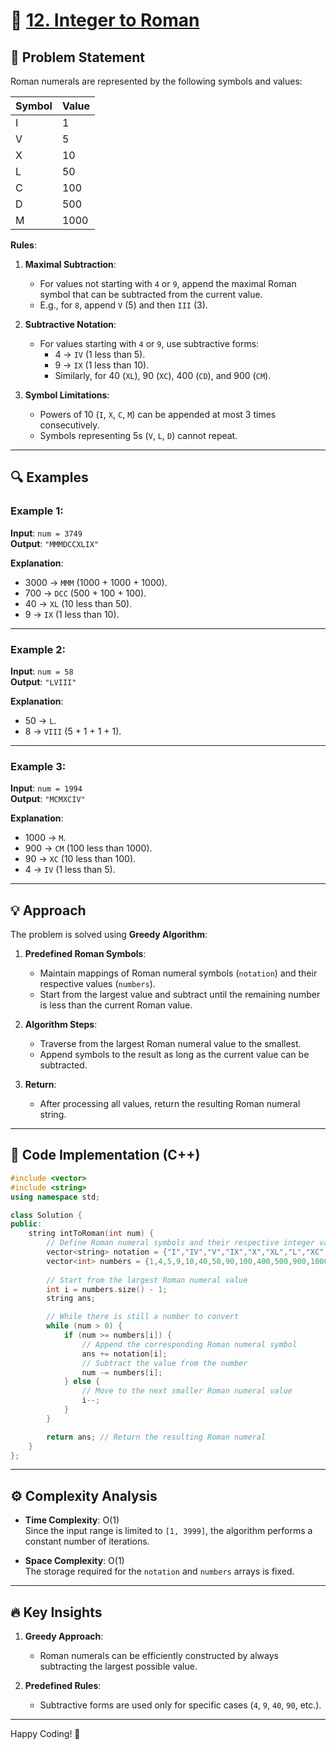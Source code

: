 # 🏺 [12. Integer to Roman](https://leetcode.com/problems/integer-to-roman/)

## 📜 Problem Statement

Roman numerals are represented by the following symbols and values:

| Symbol | Value |
|--------|-------|
| I      | 1     |
| V      | 5     |
| X      | 10    |
| L      | 50    |
| C      | 100   |
| D      | 500   |
| M      | 1000  |

**Rules**:
1. **Maximal Subtraction**:
   - For values not starting with `4` or `9`, append the maximal Roman symbol that can be subtracted from the current value.
   - E.g., for `8`, append `V` (5) and then `III` (3).

2. **Subtractive Notation**:
   - For values starting with `4` or `9`, use subtractive forms:
     - 4 → `IV` (1 less than 5).
     - 9 → `IX` (1 less than 10).
     - Similarly, for 40 (`XL`), 90 (`XC`), 400 (`CD`), and 900 (`CM`).

3. **Symbol Limitations**:
   - Powers of 10 (`I`, `X`, `C`, `M`) can be appended at most 3 times consecutively.
   - Symbols representing 5s (`V`, `L`, `D`) cannot repeat.

---

## 🔍 Examples

### Example 1:
**Input**: `num = 3749`  
**Output**: `"MMMDCCXLIX"`

**Explanation**:
- 3000 → `MMM` (1000 + 1000 + 1000).
- 700 → `DCC` (500 + 100 + 100).
- 40 → `XL` (10 less than 50).
- 9 → `IX` (1 less than 10).

---

### Example 2:
**Input**: `num = 58`  
**Output**: `"LVIII"`

**Explanation**:
- 50 → `L`.
- 8 → `VIII` (5 + 1 + 1 + 1).

---

### Example 3:
**Input**: `num = 1994`  
**Output**: `"MCMXCIV"`

**Explanation**:
- 1000 → `M`.
- 900 → `CM` (100 less than 1000).
- 90 → `XC` (10 less than 100).
- 4 → `IV` (1 less than 5).

---

## 💡 Approach

The problem is solved using **Greedy Algorithm**:

1. **Predefined Roman Symbols**:
   - Maintain mappings of Roman numeral symbols (`notation`) and their respective values (`numbers`).
   - Start from the largest value and subtract until the remaining number is less than the current Roman value.

2. **Algorithm Steps**:
   - Traverse from the largest Roman numeral value to the smallest.
   - Append symbols to the result as long as the current value can be subtracted.

3. **Return**:
   - After processing all values, return the resulting Roman numeral string.

---

## 🍩 Code Implementation (C++)

```cpp
#include <vector>
#include <string>
using namespace std;

class Solution {
public:
    string intToRoman(int num) {
        // Define Roman numeral symbols and their respective integer values
        vector<string> notation = {"I","IV","V","IX","X","XL","L","XC","C","CD","D","CM","M"};
        vector<int> numbers = {1,4,5,9,10,40,50,90,100,400,500,900,1000};
        
        // Start from the largest Roman numeral value
        int i = numbers.size() - 1; 
        string ans;

        // While there is still a number to convert
        while (num > 0) {
            if (num >= numbers[i]) { 
                // Append the corresponding Roman numeral symbol
                ans += notation[i]; 
                // Subtract the value from the number
                num -= numbers[i];  
            } else {
                // Move to the next smaller Roman numeral value
                i--; 
            }
        }

        return ans; // Return the resulting Roman numeral
    }
};
```

---

## ⚙️ Complexity Analysis

- **Time Complexity**: O(1)  
  Since the input range is limited to `[1, 3999]`, the algorithm performs a constant number of iterations.

- **Space Complexity**: O(1)  
  The storage required for the `notation` and `numbers` arrays is fixed.

---

## 🔥 Key Insights

1. **Greedy Approach**:
   - Roman numerals can be efficiently constructed by always subtracting the largest possible value.
   
2. **Predefined Rules**:
   - Subtractive forms are used only for specific cases (`4`, `9`, `40`, `90`, etc.).

---

Happy Coding! 🚀
